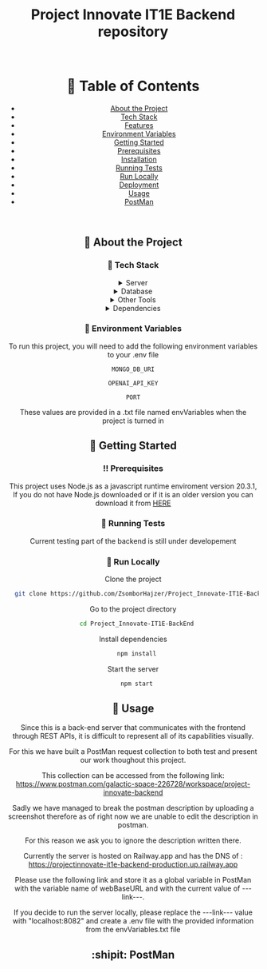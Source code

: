 <!--
Hey, thanks for using the awesome-readme-template template.  
If you have any enhancements, then fork this project and create a pull request 
or just open an issue with the label "enhancement".

Don't forget to give this project a star for additional support ;)
Maybe you can mention me or this repo in the acknowledgements too
-->
<div align="center">

  <h1>Project Innovate IT1E Backend repository</h1>
  
<br />

<!-- Table of Contents -->
# :notebook_with_decorative_cover: Table of Contents

- [About the Project](#star2-about-the-project)
- [Tech Stack](#space_invader-tech-stack)
- [Features](#dart-features)
- [Environment Variables](#key-environment-variables)
- [Getting Started](#toolbox-getting-started)
- [Prerequisites](#bangbang-prerequisites)
- [Installation](#gear-installation)
- [Running Tests](#test_tube-running-tests)
- [Run Locally](#running-run-locally)
- [Deployment](#triangular_flag_on_post-deployment)
- [Usage](#eyes-usage)
- [PostMan](#shipit)
</br>


<!-- About the Project -->
## :star2: About the Project


<!-- TechStack -->
### :space_invader: Tech Stack

<details>
  <summary>Server</summary>
  <ul>
    <li><a href="https://nodejs.org/">NodeJS</a></li>
    <li><a href="https://expressjs.com/">Express.js</a></li>
    <li><a href="https://restfulapi.net/">REST API</a></li>
  </ul>
</details>

<details>
<summary>Database</summary>
  <ul>
    <li><a href="https://www.mongodb.com/">MongoDB</a></li>
  </ul>
</details>

<details>
<summary>Other Tools</summary>
  <ul>
    <li><a href="https://www.mongodb.com/">PostMan</a></li>
    <li><a href="https://railway.app">Railway</a></li>
  </ul>
</details>

<details>
<summary>Dependencies</summary>
  <ul>
    <li><a href="https://www.npmjs.com/package/bcrypt">bcryptjs version: 2.4.3</a></li>
    <li><a href="https://www.npmjs.com/package/body-parser">body-parser version: 1.20.2</a></li>
    <li><a href="https://www.npmjs.com/package/cors">cors version: 2.8.5</a></li>
    <li><a href="https://www.npmjs.com/package/dotenv">dotenv version: 16.0.3 </a></li>
    <li><a href="https://www.npmjs.com/package/express">express version: 4.18.2 </a></li>
    <li><a href="https://www.npmjs.com/package/express-validator">express-validator version: 7.0.1</a></li>
    <li><a href="https://www.npmjs.com/package/fs">fs version: 0.0.1-security</a></li>
    <li><a href="https://www.npmjs.com/package/helmet">helmet version: 7.0.0</a></li>
    <li><a href="https://www.npmjs.com/package/jsonwebtoken">jsonwebtoken version: 9.0.0</a></li>
    <li><a href="https://www.npmjs.com/package/mongoose">mongoose version: 7.1.1</a></li>
    <li><a href="https://www.npmjs.com/package/morgan">morgan version: 1.10.0</a></li>
    <li><a href="https://www.npmjs.com/package/nodemon">nodemon version: 2.0.22</a></li>
    <li><a href="https://www.npmjs.com/package/openai">openai version: 3.2.1</a></li>
    <li><a href="https://www.npmjs.com/package/path">path version: 0.12.7</a></li>
  </ul>
</details>



<!-- Env Variables -->
### :key: Environment Variables

To run this project, you will need to add the following environment variables to your .env file

`MONGO_DB_URI`

`OPENAI_API_KEY`

`PORT`

These values are provided in a .txt file named envVariables when the project is turned in

<!-- Getting Started -->
## 	:toolbox: Getting Started

<!-- Prerequisites -->
### :bangbang: Prerequisites

This project uses Node.js as a javascript runtime enviroment version 20.3.1, If you do not have Node.js downloaded or if it is an older version you can download it from <a href=https://nodejs.org>HERE</a>
   
<!-- Running Tests -->
### :test_tube: Running Tests

Current testing part of the backend is still under developement

<!-- Run Locally -->
### :running: Run Locally

Clone the project

```bash
  git clone https://github.com/ZsomborHajzer/Project_Innovate-IT1E-BackEnd.git
```

Go to the project directory

```bash
  cd Project_Innovate-IT1E-BackEnd
```

Install dependencies

```bash
  npm install
```

Start the server

```bash
  npm start
```

<!-- Usage -->  
## :eyes: Usage

Since this is a back-end server that communicates with the frontend through REST APIs, it is difficult to represent all of its capabilities visually.

For this we have built a PostMan request collection to both test and present our work thoughout this project.

This collection can be accessed from the following link:
<a href=https://www.postman.com/galactic-space-226728/workspace/project-innovate-backend>https://www.postman.com/galactic-space-226728/workspace/project-innovate-backend</a>

Sadly we have managed to break the postman description by uploading a screenshot therefore as of right now we are unable to edit the description in postman.

For this reason we ask you to ignore the description written there.


Currently the server is hosted on Railway.app and has the DNS of : https://projectinnovate-it1e-backend-production.up.railway.app

Please use the following link and store it as a global variable in PostMan with the variable name of webBaseURL and with the current value of ---link---.

If you decide to run the server locally, please replace  the ---link--- value with "localhost:8082" and create a 
.env file with the provided information from the envVariables.txt file


## :shipit: PostMan 